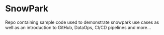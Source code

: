 # SnowPark
Repo containing sample code used to demonstrate snowpark use cases as well as an introduction to GitHub, DataOps, CI/CD pipelines and more...

